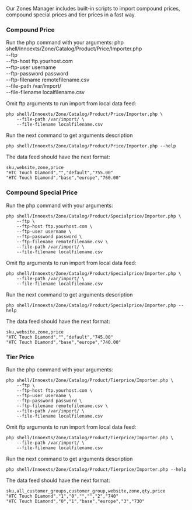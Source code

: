 Our Zones Manager includes built-in scripts to import compound prices, compound special prices and tier prices in a fast way.

### Compound Price

Run the php command with your arguments:
	php shell/Innoexts/Zone/Catalog/Product/Price/Importer.php \
	    --ftp \
	    --ftp-host ftp.yourhost.com \
	    --ftp-user username \
	    --ftp-password password \
	    --ftp-filename remotefilename.csv \
	    --file-path /var/import/ \
	    --file-filename localfilename.csv

Omit ftp arguments to run import from local data feed:

	php shell/Innoexts/Zone/Catalog/Product/Price/Importer.php \
	    --file-path /var/import/ \
	    --file-filename localfilename.csv

Run the next command to get arguments description

	php shell/Innoexts/Zone/Catalog/Product/Price/Importer.php --help

The data feed should have the next format:

	sku,website,zone,price
	"HTC Touch Diamond","","default","755.00"
	"HTC Touch Diamond","base","europe","760.00"

### Compound Special Price

Run the php command with your arguments:

	php shell/Innoexts/Zone/Catalog/Product/Specialprice/Importer.php \
	    --ftp \
	    --ftp-host ftp.yourhost.com \
	    --ftp-user username \
	    --ftp-password password \
	    --ftp-filename remotefilename.csv \
	    --file-path /var/import/ \
	    --file-filename localfilename.csv

Omit ftp arguments to run import from local data feed:

	php shell/Innoexts/Zone/Catalog/Product/Specialprice/Importer.php \
	    --file-path /var/import/ \
	    --file-filename localfilename.csv

Run the next command to get arguments description

	php shell/Innoexts/Zone/Catalog/Product/Specialprice/Importer.php --help

The data feed should have the next format:

	sku,website,zone,price
	"HTC Touch Diamond","","default","745.00"
	"HTC Touch Diamond","base","europe","740.00"

 
### Tier Price

Run the php command with your arguments:

	php shell/Innoexts/Zone/Catalog/Product/Tierprice/Importer.php \
	    --ftp \
	    --ftp-host ftp.yourhost.com \
	    --ftp-user username \
	    --ftp-password password \
	    --ftp-filename remotefilename.csv \
	    --file-path /var/import/ \
	    --file-filename localfilename.csv

Omit ftp arguments to run import from local data feed:

	php shell/Innoexts/Zone/Catalog/Product/Tierprice/Importer.php \
	    --file-path /var/import/ \
	    --file-filename localfilename.csv

Run the next command to get arguments description

	php shell/Innoexts/Zone/Catalog/Product/Tierprice/Importer.php --help

The data feed should have the next format:

	sku,all_customer_groups,customer_group,website,zone,qty,price
	"HTC Touch Diamond","1","0","","","2","740"
	"HTC Touch Diamond","0","1","base","europe","3","730"

 
